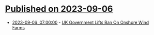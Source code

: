 # [Published on 2023-09-06](index.md)

* [2023-09-06, 07:00:00](https://news.slashdot.org/story/23/09/06/0053230/uk-government-lifts-ban-on-onshore-wind-farms?utm_source=rss1.0mainlinkanon&utm_medium=feed) - [UK Government Lifts Ban On Onshore Wind Farms](https://news.slashdot.org/story/23/09/06/0053230/uk-government-lifts-ban-on-onshore-wind-farms?utm_source=rss1.0mainlinkanon&utm_medium=feed)
